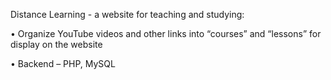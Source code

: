 Distance Learning - a website for teaching and studying:

• Organize YouTube videos and other links into “courses” and “lessons”
for display on the website

• Backend – PHP, MySQL

